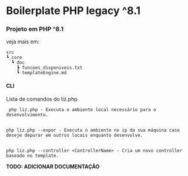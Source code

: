# Boilerplate PHP legacy ^8.1 
### Projeto em PHP ^8.1


veja mais em:
```
src
┗_core
  ┗ doc
    ┣ funcoes_disponiveis.txt
    ┗ templateEngine.md
```

#### CLI
Lista de comandos do liz.php
```
 php liz.php - Executa o ambiente local necessário para o desenvolvimento. 


php liz.php --expor - Executa o ambiente no ip da sua máquina caso deseje depurar em outros locais enquanto desenvolve. 


php liz.php --controller <ControllerName> - Cria um novo controller baseado no template.
```


__TODO: ADICIONAR DOCUMENTAÇÃO__